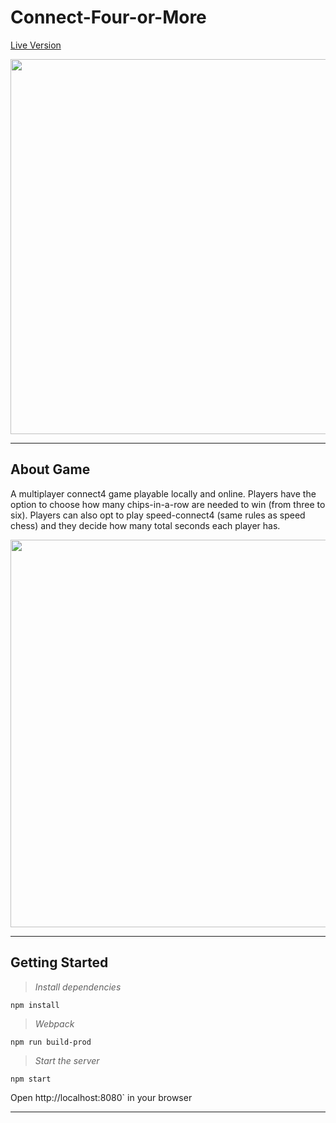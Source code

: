 # Connect-Four-or-More

[Live Version](https://connect-four-or-more.herokuapp.com/)

<img src="readme-files/connect-4-or-more1.gif" width="600">

---

## About Game

A multiplayer connect4 game playable locally and online.  Players have the option to choose how many chips-in-a-row are needed to win (from three to six). Players can also opt to play speed-connect4 (same rules as speed chess) and they decide how many total seconds each player has. 

<img src="readme-files/Connect-4-or-more2.gif" width="620">

---

## Getting Started
>*Install dependencies*
```
npm install
```
>*Webpack*
```
npm run build-prod
```
>*Start the server*
```
npm start
```
Open http://localhost:8080` in your browser

---
